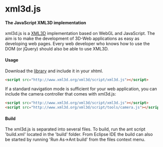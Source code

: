 xml3d.js
========

#### The JavaScript XML3D implementation ####

xml3d.js is a [XML3D](http://www.xml3d.org) implementation based on WebGL and
JavaScript. The aim is to make the development of 3D-Web applications as easy
as developing web pages. Every web developer who knows how to use the DOM
(or jQuery) should also be able to use XML3D.

#### Usage ####

Download the [library](http://www.xml3d.org/xml3d/script/xml3d.js) and include
it in your xhtml.

```html
<script src="http://www.xml3d.org/xml3d/script/xml3d.js"></script>
```

If a standard navigation mode is sufficient for your web application, you can
include the camera controller that comes with xml3d.js:

```html
<script src="http://www.xml3d.org/xml3d/script/xml3d.js"></script>
<script src="http://www.xml3d.org/xml3d/script/tools/camera.js"></script>
```


#### Build ####
The xml3d.js is separated into several files. To build, run the ant script
'build.xml' located in the 'build' folder. From Eclipse IDE the build can also
be started by running 'Run As->Ant build' from the files context menu.


